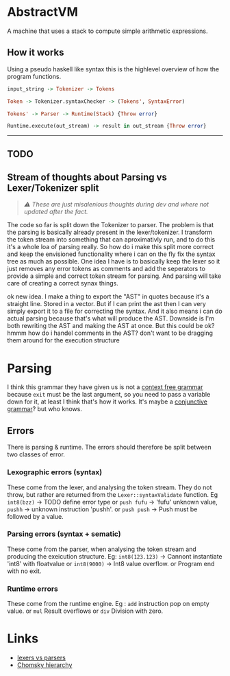 # AbstractVM

A machine that uses a stack to compute simple arithmetic expressions.

## How it works

Using a pseudo haskell like syntax this is the highlevel overview of how the program functions.

```haskell
input_string -> Tokenizer -> Tokens

Token -> Tokenizer.syntaxChecker -> (Tokens', SyntaxError)

Tokens' -> Parser -> Runtime(Stack) {Throw error}

Runtime.execute(out_stream) -> result in out_stream {Throw error}
```

--- 

## TODO

## Stream of thoughts about Parsing vs Lexer/Tokenizer split

> _:warning: These are just misalenious thoughts during dev and where not updated after the fact._

The code so far is split down the Tokenizer to parser. The problem is that the parsing is basically already present in the lexer/tokenizer. I transform the token stream into something that can aproximativly run, and to do this it's a whole loa of parsing really. So how do i make this split more correct and keep the envisioned functionality where i can on the fly fix the syntax tree as much as possible. 
One idea I have is to basically keep the lexer so it just removes any error tokens as comments and add the seperators to provide a simple and correct token stream for parsing. And parsing will take care of creating a correct synax things.

ok new idea. I make a thing to export the "AST" in quotes because it's a straight line. Stored in a vector. But if I can print the ast then I can very simply export it to a file for correcting the syntax. And it also means i can do actual parsing because that's what will produce the AST. Downside is I'm both rewriting the AST and making the AST at once. But this could be ok? hmmm how do i handel comments in the AST? don't want to be dragging them around for the execution structure


# Parsing

I think this grammar they have given us is not a [context free grammar](https://en.wikipedia.org/wiki/Context-free_grammar) because `exit` must be the last argument, so you need to pass a variable down for it, at least I think that's how it works. It's maybe a [conjunctive grammar](https://en.wikipedia.org/wiki/Conjunctive_grammar)? but who knows. 

## Errors

There is parsing & runtime. The errors should therefore be split between two classes of error.

### Lexographic errors (syntax)

These come from the lexer, and analysing the token stream. They do not throw, but rather are returned from the `Lexer::syntaxValidate` function. Eg `int8(bzz)` -> TODO define error type or `push fufu` -> 'fufu' unknown value, `pushh` -> unknown instruction 'pushh'. or `push push` -> Push must be followed by a value.

### Parsing errors (syntax + sematic)

These come from the parser, when analysing the token stream and producing the exeicution structure. Eg: `int8(123.123)` -> Cannont instantiate 'int8' with floatvalue or `int8(9000)` -> Int8 value overflow. or Program end with no exit. 

### Runtime errors

These come from the runtime engine. Eg : `add` instruction pop on empty value. or `mul` Result overflows or `div` Division with zero.


# Links

- [lexers vs parsers](https://stackoverflow.com/questions/2842809/lexers-vs-parsers)
- [Chomsky hierarchy](https://en.wikipedia.org/wiki/Chomsky_hierarchy)



